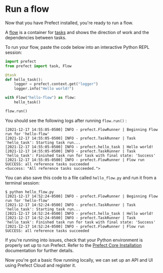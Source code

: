 # Run a flow

Now that you have Prefect installed, you're ready to run a flow.

A [flow](/core/concepts/flows.html) is a container for [tasks](/core/concepts/tasks.html) and shows the direction of work and the dependencies between tasks.

To run your flow, paste the code below into an interactive Python REPL session: 

```python
import prefect
from prefect import task, Flow

@task
def hello_task():
    logger = prefect.context.get("logger")
    logger.info("Hello world!")

with Flow("hello-flow") as flow:
    hello_task()

flow.run()
```

You should see the following logs after running `flow.run()` :

```
[2021-12-17 14:55:05-0500] INFO - prefect.FlowRunner | Beginning Flow run for 'hello-flow'
[2021-12-17 14:55:05-0500] INFO - prefect.TaskRunner | Task 'hello_task': Starting task run...
[2021-12-17 14:55:05-0500] INFO - prefect.hello_task | Hello world!
[2021-12-17 14:55:05-0500] INFO - prefect.TaskRunner | Task 'hello_task': Finished task run for task with final state: 'Success'
[2021-12-17 14:55:05-0500] INFO - prefect.FlowRunner | Flow run SUCCESS: all reference tasks succeeded
<Success: "All reference tasks succeeded.">
```

You can also save this code to a file called `hello_flow.py` and run it from a terminal session:

```
$ python hello_flow.py
[2021-12-17 14:52:24-0500] INFO - prefect.FlowRunner | Beginning Flow run for 'hello-flow'
[2021-12-17 14:52:24-0500] INFO - prefect.TaskRunner | Task 'hello_task': Starting task run...
[2021-12-17 14:52:24-0500] INFO - prefect.hello_task | Hello world!
[2021-12-17 14:52:24-0500] INFO - prefect.TaskRunner | Task 'hello_task': Finished task run for task with final state: 'Success'
[2021-12-17 14:52:24-0500] INFO - prefect.FlowRunner | Flow run SUCCESS: all reference tasks succeeded
```

If you're running into issues, check that your Python environment is properly set up to run Prefect. Refer to the [Prefect Core Installation](/core/getting_started/install.html) documentation for further details.

Now you're got a basic flow running locally, we can set up an API and UI using Prefect Cloud and register it. 